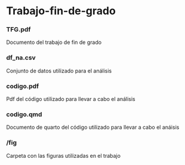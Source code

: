 # Trabajo-fin-de-grado

### TFG.pdf 

Documento del trabajo de fin de grado

### df_na.csv 

Conjunto de datos utilizado para el análisis

### codigo.pdf 

Pdf del código utilizado para llevar a cabo el análisis

### codigo.qmd 

Documento de quarto del código utilizado para llevar a cabo el anáisis

### /fig 

Carpeta con las figuras utilizadas en el trabajo
